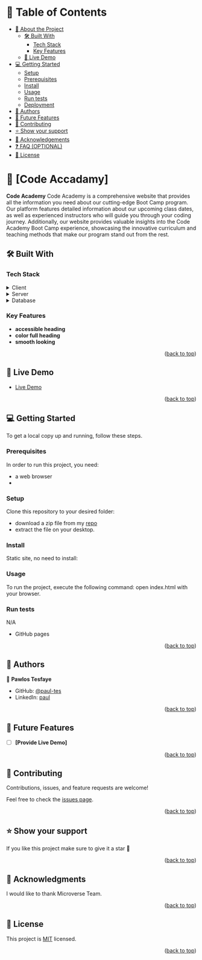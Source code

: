 <a name="readme-top"></a>

<!-- TABLE OF CONTENTS -->

# 📗 Table of Contents

- [📖 About the Project](#about-project)
  - [🛠 Built With](#built-with)
    - [Tech Stack](#tech-stack)
    - [Key Features](#key-features)
  - [🚀 Live Demo](#live-demo)
- [💻 Getting Started](#getting-started)
  - [Setup](#setup)
  - [Prerequisites](#prerequisites)
  - [Install](#install)
  - [Usage](#usage)
  - [Run tests](#run-tests)
  - [Deployment](#triangular_flag_on_post-deployment)
- [👥 Authors](#authors)
- [🔭 Future Features](#future-features)
- [🤝 Contributing](#contributing)
- [⭐️ Show your support](#support)
- [🙏 Acknowledgements](#acknowledgements)
- [❓ FAQ (OPTIONAL)](#faq)
- [📝 License](#license)

<!-- PROJECT DESCRIPTION -->

# 📖 [Code Accadamy] <a name="about-project"></a>

**Code Academy** Code Academy is a comprehensive website that provides all the information you need about our cutting-edge Boot Camp program. Our platform features detailed information about our upcoming class dates, as well as experienced instructors who will guide you through your coding journey. Additionally, our website provides valuable insights into the Code Academy Boot Camp experience, showcasing the innovative curriculum and teaching methods that make our program stand out from the rest.

## 🛠 Built With <a name="built-with"></a>

### Tech Stack <a name="tech-stack"></a>
<details>
  <summary>Client</summary>
  <ul>
    <li><a href="https://websitesetup.org/html-tutorial-beginners/">Html</a></li>
    <li><a href="https://www.codecademy.com/learn/learn-css">Css</a></li>
  </ul>
</details>

<details>
  <summary>Server</summary>
  <ul>
    <li><a href="#">None</a></li>
  </ul>
</details>

<details>
<summary>Database</summary>
  <ul>
    <li><a href="#">None</a></li>
  </ul>
</details>

<!-- Features -->



### Key Features <a name="key-features"></a>
- **accessible heading**
- **color full heading**
- **smooth looking**

<p align="right">(<a href="#readme-top">back to top</a>)</p>



<!-- LIVE DEMO -->

## 🚀 Live Demo <a name="live-demo"></a>

- [Live Demo](https://paul-tes.github.io/CodeAcademy-/)

<p align="right">(<a href="#readme-top">back to top</a>)</p>



<!-- GETTING STARTED -->

## 💻 Getting Started <a name="getting-started"></a>

To get a local copy up and running, follow these steps.

### Prerequisites
In order to run this project, you need:
- a web browser
- 
### Setup
Clone this repository to your desired folder:
- download a zip file from my [repo](https://github.com/Paul-tes/CodeAcademy)
- extract the file on your desktop.
  
### Install
Static site, no need to install:

### Usage
To run the project, execute the following command:
open index.html with your browser.

### Run tests
N/A

- GitHub pages
<p align="right">(<a href="#readme-top">back to top</a>)</p>



<!-- AUTHORS -->

## 👥 Authors <a name="authors"></a>
👤 **Pawlos Tesfaye**

- GitHub: [@paul-tes](https://github.com/paul-tes)
- LinkedIn: [paul](https://www.linkedin.com/in/paul-tesfaye-687820215/)

<p align="right">(<a href="#readme-top">back to top</a>)</p>


<!-- FUTURE FEATURES -->

## 🔭 Future Features <a name="future-features"></a>
- [ ] **[Provide Live Demo]**

<p align="right">(<a href="#readme-top">back to top</a>)</p>



<!-- CONTRIBUTING -->

## 🤝 Contributing <a name="contributing"></a>

Contributions, issues, and feature requests are welcome!

Feel free to check the [issues page](../../issues/).

<p align="right">(<a href="#readme-top">back to top</a>)</p>



<!-- SUPPORT -->

## ⭐️ Show your support <a name="support"></a>

If you like this project make sure to give it a star 🌟

<p align="right">(<a href="#readme-top">back to top</a>)</p>



<!-- ACKNOWLEDGEMENTS -->

## 🙏 Acknowledgments <a name="acknowledgements"></a>
I would like to thank Microverse Team.

<p align="right">(<a href="#readme-top">back to top</a>)</p>



<!-- LICENSE -->
## 📝 License <a name="license"></a>

This project is [MIT](./MIT.md) licensed.

<p align="right">(<a href="#readme-top">back to top</a>)</p>
